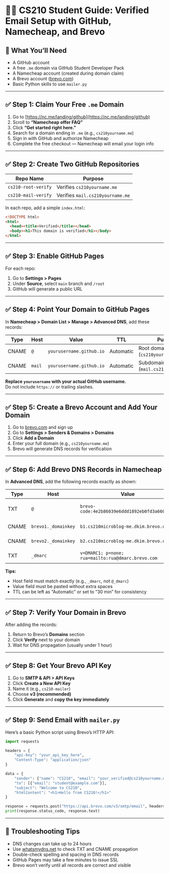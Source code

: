 
# 🧑‍🎓 CS210 Student Guide: Verified Email Setup with GitHub, Namecheap, and Brevo

## 🧩 What You’ll Need
- A GitHub account  
- A free `.me` domain via GitHub Student Developer Pack  
- A Namecheap account (created during domain claim)  
- A Brevo account ([brevo.com](https://www.brevo.com))  
- Basic Python skills to use `mailer.py`

---

## ✅ Step 1: Claim Your Free `.me` Domain

1. Go to [https://nc.me/landing/github](https://nc.me/landing/github)  
2. Scroll to **“Namecheap offer FAQ”**  
3. Click **“Get started right here.”**  
4. Search for a domain ending in `.me` (e.g., `cs210yourname.me`)  
5. Sign in with GitHub and authorize Namecheap  
6. Complete the free checkout — Namecheap will email your login info

---

## ✅ Step 2: Create Two GitHub Repositories

| Repo Name           | Purpose                          |
|---------------------|----------------------------------|
| `cs210-root-verify` | Verifies `cs210yourname.me`      |
| `cs210-mail-verify` | Verifies `mail.cs210yourname.me` |

In each repo, add a simple `index.html`:

```html
<!DOCTYPE html>
<html>
  <head><title>Verified</title></head>
  <body><h1>This domain is verified</h1></body>
</html>
```

---

## ✅ Step 3: Enable GitHub Pages

For each repo:
1. Go to **Settings > Pages**
2. Under **Source**, select `main` branch and `/root`
3. GitHub will generate a public URL

---

## ✅ Step 4: Point Your Domain to GitHub Pages

In **Namecheap > Domain List > Manage > Advanced DNS**, add these records:

| Type   | Host   | Value                        | TTL       | Purpose                          |
|--------|--------|------------------------------|-----------|----------------------------------|
| CNAME  | `@`    | `yourusername.github.io`     | Automatic | Root domain (`cs210yourname.me`) |
| CNAME  | `mail` | `yourusername.github.io`     | Automatic | Subdomain (`mail.cs210yourname.me`) |

**Replace `yourusername` with your actual GitHub username.**  
Do not include `https://` or trailing slashes.

---

## ✅ Step 5: Create a Brevo Account and Add Your Domain

1. Go to [brevo.com](https://www.brevo.com) and sign up  
2. Go to **Settings > Senders & Domains > Domains**  
3. Click **Add a Domain**  
4. Enter your full domain (e.g., `cs210yourname.me`)  
5. Brevo will generate DNS records for verification

---

## ✅ Step 6: Add Brevo DNS Records in Namecheap

In **Advanced DNS**, add the following records exactly as shown:

| Type   | Host                  | Value                                              | TTL     | Purpose                        |
|--------|-----------------------|----------------------------------------------------|---------|--------------------------------|
| TXT    | `@`                   | `brevo-code:4e2b86039e6ddd1892eb0fd3a660d8ce`       | Automatic | Brevo domain verification      |
| CNAME  | `brevo1._domainkey`   | `b1.cs210microblog-me.dkim.brevo.com.`             | 30 min   | DKIM record 1                  |
| CNAME  | `brevo2._domainkey`   | `b2.cs210microblog-me.dkim.brevo.com.`             | 30 min   | DKIM record 2                  |
| TXT    | `_dmarc`              | `v=DMARC1; p=none; rua=mailto:rua@dmarc.brevo.com` | Automatic | DMARC policy                   |

**Tips:**
- Host field must match exactly (e.g., `_dmarc`, not `@_dmarc`)
- Value field must be pasted without extra spaces
- TTL can be left as “Automatic” or set to “30 min” for consistency

---

## ✅ Step 7: Verify Your Domain in Brevo

After adding the records:
1. Return to Brevo’s **Domains** section  
2. Click **Verify** next to your domain  
3. Wait for DNS propagation (usually under 1 hour)

---

## ✅ Step 8: Get Your Brevo API Key

1. Go to **SMTP & API > API Keys**  
2. Click **Create a New API Key**  
3. Name it (e.g., `cs210-mailer`)  
4. Choose **v3 (recommended)**  
5. Click **Generate** and **copy the key immediately**

---

## ✅ Step 9: Send Email with `mailer.py`

Here’s a basic Python script using Brevo’s HTTP API:

```python
import requests

headers = {
    "api-key": "your_api_key_here",
    "Content-Type": "application/json"
}

data = {
    "sender": {"name": "CS210", "email": "your_verified@cs210yourname.me"},
    "to": [{"email": "student@example.com"}],
    "subject": "Welcome to CS210",
    "htmlContent": "<h1>Hello from CS210!</h1>"
}

response = requests.post("https://api.brevo.com/v3/smtp/email", headers=headers, json=data)
print(response.status_code, response.text)
```

---

## 🧠 Troubleshooting Tips

- DNS changes can take up to 24 hours  
- Use [whatsmydns.net](https://www.whatsmydns.net) to check TXT and CNAME propagation  
- Double-check spelling and spacing in DNS records  
- GitHub Pages may take a few minutes to issue SSL  
- Brevo won’t verify until all records are correct and visible

